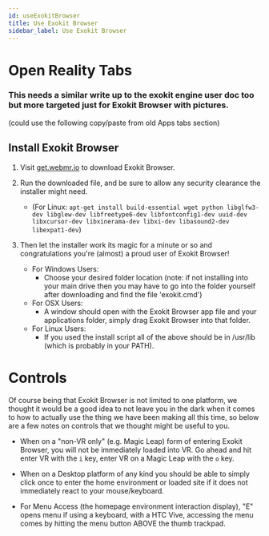 ```yaml
---
id: useExokitBrowser
title: Use Exokit Browser
sidebar_label: Use Exokit Browser
---
```


# Open Reality Tabs

### This needs a similar write up to the exokit engine user doc too but more targeted just for Exokit Browser with pictures.

(could use the following copy/paste from old Apps tabs section)
## Install Exokit Browser

1. Visit [get.webmr.io](https://get.webmr.io/) to download Exokit Browser.         

2. Run the downloaded file, and be sure to allow any security clearance the installer might need.
	* (For Linux: `apt-get install build-essential wget python libglfw3-dev libglew-dev libfreetype6-dev libfontconfig1-dev uuid-dev libxcursor-dev libxinerama-dev libxi-dev libasound2-dev libexpat1-dev`)

3. Then let the installer work its magic for a minute or so and congratulations you're (almost) a proud user of Exokit Browser!
	* For Windows Users:
		* Choose your desired folder location (note: if not installing into your main drive then you may have to go into the folder yourself after downloading and find the file 'exokit.cmd')
	* For OSX Users:
		* A window should open with the Exokit Browser app file and your applications folder, simply drag Exokit Browser into that folder.	
	* For Linux Users:
		* If you used the install script all of the above should be in /usr/lib (which is probably in your PATH).

# Controls

Of course being that Exokit Browser is not limited to one platform, we thought it would be a good idea to not leave you in the dark when it comes to how to actually use the thing we have been making all this time, so below are a few notes on controls that we thought might be useful to you.

* When on a "non-VR only" (e.g. Magic Leap) form of entering Exokit Browser, you will not be immediately loaded into VR. Go ahead and hit enter VR with the `i` key, enter VR on a Magic Leap with the `o` key.

* When on a Desktop platform of any kind you should be able to simply click once to enter the home environment or loaded site if it does not immediately react to your mouse/keyboard.

* For Menu Access (the homepage environment interaction display), "E" opens menu if using a keyboard, with a HTC Vive, accessing the menu comes by hitting the menu button ABOVE the thumb trackpad.
